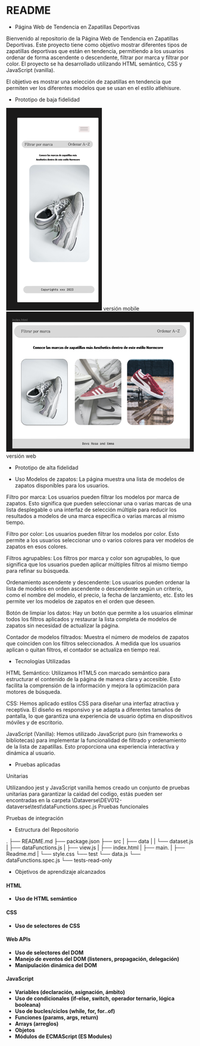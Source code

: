 # README #
 - Página Web de Tendencia en Zapatillas Deportivas

Bienvenido al repositorio de la Página Web de Tendencia en Zapatillas Deportivas. Este proyecto tiene como objetivo mostrar diferentes tipos de zapatillas deportivas que están en tendencia, permitiendo a los usuarios ordenar de forma ascendente o descendente, filtrar por marca y filtrar por color. El proyecto se ha desarrollado utilizando HTML semántico, CSS y JavaScript (vanilla).

El objetivo es mostrar una selección de zapatillas en tendencia que permiten ver los diferentes modelos que se usan en el estilo atlehisure.

- Prototipo de baja fidelidad

![Alt text](./media/image.png) versión mobile
![Alt text](./media/image-1.png) versión web

- Prototipo de alta fidelidad

- Uso
Modelos de zapatos: La página muestra una lista de modelos de zapatos disponibles para los usuarios.

Filtro por marca: Los usuarios pueden filtrar los modelos por marca de zapatos. Esto significa que pueden seleccionar una o varias marcas de una lista desplegable o una interfaz de selección múltiple para reducir los resultados a modelos de una marca específica o varias marcas al mismo tiempo.

Filtro por color: Los usuarios pueden filtrar los modelos por color. Esto permite a los usuarios seleccionar uno o varios colores para ver modelos de zapatos en esos colores.

Filtros agrupables: Los filtros por marca y color son agrupables, lo que significa que los usuarios pueden aplicar múltiples filtros al mismo tiempo para refinar su búsqueda.

Ordenamiento ascendente y descendente: Los usuarios pueden ordenar la lista de modelos en orden ascendente o descendente según un criterio, como el nombre del modelo, el precio, la fecha de lanzamiento, etc. Esto les permite ver los modelos de zapatos en el orden que deseen.

Botón de limpiar los datos: Hay un botón que permite a los usuarios eliminar todos los filtros aplicados y restaurar la lista completa de modelos de zapatos sin necesidad de actualizar la página.

Contador de modelos filtrados: Muestra el número de modelos de zapatos que coinciden con los filtros seleccionados. A medida que los usuarios aplican o quitan filtros, el contador se actualiza en tiempo real.

- Tecnologías Utilizadas

HTML Semántico: Utilizamos HTML5 con marcado semántico para estructurar el contenido de la página de manera clara y accesible. Esto facilita la comprensión de la información y mejora la optimización para motores de búsqueda.

CSS: Hemos aplicado estilos CSS para diseñar una interfaz atractiva y receptiva. El diseño es responsivo y se adapta a diferentes tamaños de pantalla, lo que garantiza una experiencia de usuario óptima en dispositivos móviles y de escritorio.

JavaScript (Vanilla): Hemos utilizado JavaScript puro (sin frameworks o bibliotecas) para implementar la funcionalidad de filtrado y ordenamiento de la lista de zapatillas. Esto proporciona una experiencia interactiva y dinámica al usuario.

- Pruebas aplicadas

 Unitarias

Utilizandoo jest y JavaScript vanilla hemos creado un conjunto de pruebas unitarias para garantizar la caidad del codigo, estás pueden ser encontradas en la carpeta  \Dataverse\DEV012-dataverse\test\dataFunctions.spec.js
Pruebas funcionales

Pruebas de integración

- Estructura del Repositorio

.
├── README.md
├── package.json
├── src
|  ├── data 
|  |  └── dataset.js 
|  ├── dataFunctions.js
|  ├── view.js
|  ├── index.html
|  ├── main.
|  ├── Readme.md
|  └── style.css
└── test
   └── data.js
   └── dataFunctions.spec.js
   └── tests-read-only

- Objetivos de aprendizaje alcanzados


#### HTML

* **Uso de HTML semántico**

#### CSS

* **Uso de selectores de CSS**

#### Web APIs

* **Uso de selectores del DOM**
* **Manejo de eventos del DOM (listeners, propagación, delegación)**
* **Manipulación dinámica del DOM**

#### JavaScript

* **Variables (declaración, asignación, ámbito)**
* **Uso de condicionales (if-else, switch, operador ternario, lógica booleana)**
* **Uso de bucles/ciclos (while, for, for..of)**
* **Funciones (params, args, return)**
* **Arrays (arreglos)**
* **Objetos**
* **Módulos de ECMAScript (ES Modules)**
